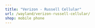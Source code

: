 ```yaml
---
title: "Verizon - Russell Cellular"
url: /wayland/verizon-russell-cellular/
shop: mobile phone
---
```

